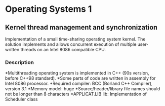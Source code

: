 # Operating Systems 1

## Kernel thread management and synchronization

Implementation of a small time-sharing operating system kernel. The solution implements and allows concurrent execution of multiple user-written threads on an Intel 8086 compatible CPU.

### Description
*Multithreading operating system is implemented in C++ (90s version, before C++98 standard). 
*Some parts of code are written in assembly for Intel 8086 processor.
*Required compiler: BCC (Borland C++ Compiler), version 3.1
*Memory model: huge
*Source/header/library file names should not be longer than 8 characters
*APPLICAT.LIB lib: Implementation of Scheduler class
